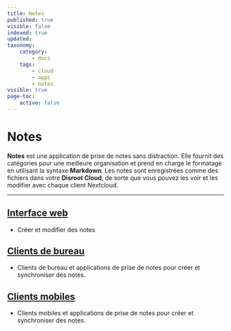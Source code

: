 ```yaml
---
title: Notes
published: true
visible: false
indexed: true
updated:
taxonomy:
    category:
        - docs
    tags:
        - cloud
        - apps
        - notes
visible: true
page-toc:
    active: false
---
```


# Notes

**Notes** est une application de prise de notes sans distraction. Elle fournit des catégories pour une meilleure organisation et prend en charge le formatage en utilisant la syntaxe **Markdown**. Les notes sont enregistrées comme des fichiers dans votre **Disroot Cloud**, de sorte que vous pouvez les voir et les modifier avec chaque client Nextcloud.

---

## [Interface web](web)
- Créer et modifier des notes

## [Clients de bureau](bureau)
- Clients de bureau et applications de prise de notes pour créer et synchroniser des notes.

## [Clients mobiles](mobile/android)
- Clients mobiles et applications de prise de notes pour créer et synchroniser des notes.
